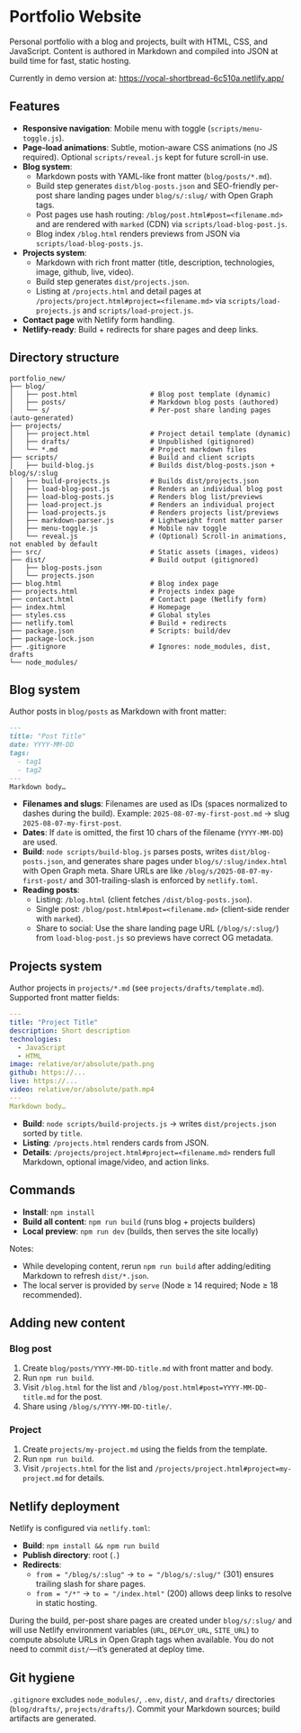 # Portfolio Website

Personal portfolio with a blog and projects, built with HTML, CSS, and JavaScript. Content is authored in Markdown and compiled into JSON at build time for fast, static hosting.

Currently in demo version at: https://vocal-shortbread-6c510a.netlify.app/

## Features

- **Responsive navigation**: Mobile menu with toggle (`scripts/menu-toggle.js`).
- **Page-load animations**: Subtle, motion-aware CSS animations (no JS required). Optional `scripts/reveal.js` kept for future scroll-in use.
- **Blog system**:
  - Markdown posts with YAML-like front matter (`blog/posts/*.md`).
  - Build step generates `dist/blog-posts.json` and SEO-friendly per-post share landing pages under `blog/s/:slug/` with Open Graph tags.
  - Post pages use hash routing: `/blog/post.html#post=<filename.md>` and are rendered with `marked` (CDN) via `scripts/load-blog-post.js`.
  - Blog index `/blog.html` renders previews from JSON via `scripts/load-blog-posts.js`.
- **Projects system**:
  - Markdown with rich front matter (title, description, technologies, image, github, live, video).
  - Build step generates `dist/projects.json`.
  - Listing at `/projects.html` and detail pages at `/projects/project.html#project=<filename.md>` via `scripts/load-projects.js` and `scripts/load-project.js`.
- **Contact page** with Netlify form handling.
- **Netlify-ready**: Build + redirects for share pages and deep links.

## Directory structure

```
portfolio_new/
├── blog/
│   ├── post.html                  # Blog post template (dynamic)
│   ├── posts/                     # Markdown blog posts (authored)
│   └── s/                         # Per-post share landing pages (auto-generated)
├── projects/
│   ├── project.html               # Project detail template (dynamic)
│   ├── drafts/                    # Unpublished (gitignored)
│   └── *.md                       # Project markdown files
├── scripts/                       # Build and client scripts
│   ├── build-blog.js              # Builds dist/blog-posts.json + blog/s/:slug
│   ├── build-projects.js          # Builds dist/projects.json
│   ├── load-blog-post.js          # Renders an individual blog post
│   ├── load-blog-posts.js         # Renders blog list/previews
│   ├── load-project.js            # Renders an individual project
│   ├── load-projects.js           # Renders projects list/previews
│   ├── markdown-parser.js         # Lightweight front matter parser
│   ├── menu-toggle.js             # Mobile nav toggle
│   └── reveal.js                  # (Optional) Scroll-in animations, not enabled by default
├── src/                           # Static assets (images, videos)
├── dist/                          # Build output (gitignored)
│   ├── blog-posts.json
│   └── projects.json
├── blog.html                      # Blog index page
├── projects.html                  # Projects index page
├── contact.html                   # Contact page (Netlify form)
├── index.html                     # Homepage
├── styles.css                     # Global styles
├── netlify.toml                   # Build + redirects
├── package.json                   # Scripts: build/dev
├── package-lock.json
├── .gitignore                     # Ignores: node_modules, dist, drafts
└── node_modules/
```

## Blog system

Author posts in `blog/posts` as Markdown with front matter:

```markdown
---
title: "Post Title"
date: YYYY-MM-DD
tags:
  - tag1
  - tag2
---
Markdown body…
```

- **Filenames and slugs**: Filenames are used as IDs (spaces normalized to dashes during the build). Example: `2025-08-07-my-first-post.md` → slug `2025-08-07-my-first-post`.
- **Dates**: If `date` is omitted, the first 10 chars of the filename (`YYYY-MM-DD`) are used.
- **Build**: `node scripts/build-blog.js` parses posts, writes `dist/blog-posts.json`, and generates share pages under `blog/s/:slug/index.html` with Open Graph meta. Share URLs are like `/blog/s/2025-08-07-my-first-post/` and 301-trailing-slash is enforced by `netlify.toml`.
- **Reading posts**:
  - Listing: `/blog.html` (client fetches `/dist/blog-posts.json`).
  - Single post: `/blog/post.html#post=<filename.md>` (client-side render with `marked`).
  - Share to social: Use the share landing page URL (`/blog/s/:slug/`) from `load-blog-post.js` so previews have correct OG metadata.

## Projects system

Author projects in `projects/*.md` (see `projects/drafts/template.md`). Supported front matter fields:

```yaml
---
title: "Project Title"
description: Short description
technologies:
  - JavaScript
  - HTML
image: relative/or/absolute/path.png
github: https://...
live: https://...
video: relative/or/absolute/path.mp4
---
Markdown body…
```

- **Build**: `node scripts/build-projects.js` → writes `dist/projects.json` sorted by `title`.
- **Listing**: `/projects.html` renders cards from JSON.
- **Details**: `/projects/project.html#project=<filename.md>` renders full Markdown, optional image/video, and action links.

## Commands

- **Install**: `npm install`
- **Build all content**: `npm run build` (runs blog + projects builders)
- **Local preview**: `npm run dev` (builds, then serves the site locally)

Notes:
- While developing content, rerun `npm run build` after adding/editing Markdown to refresh `dist/*.json`.
- The local server is provided by `serve` (Node ≥ 14 required; Node ≥ 18 recommended).

## Adding new content

### Blog post
1. Create `blog/posts/YYYY-MM-DD-title.md` with front matter and body.
2. Run `npm run build`.
3. Visit `/blog.html` for the list and `/blog/post.html#post=YYYY-MM-DD-title.md` for the post.
4. Share using `/blog/s/YYYY-MM-DD-title/`.

### Project
1. Create `projects/my-project.md` using the fields from the template.
2. Run `npm run build`.
3. Visit `/projects.html` for the list and `/projects/project.html#project=my-project.md` for details.


## Netlify deployment

Netlify is configured via `netlify.toml`:

- **Build**: `npm install && npm run build`
- **Publish directory**: root (`.`)
- **Redirects**:
  - `from = "/blog/s/:slug"` → `to = "/blog/s/:slug/"` (301) ensures trailing slash for share pages.
  - `from = "/*"` → `to = "/index.html"` (200) allows deep links to resolve in static hosting.

During the build, per-post share pages are created under `blog/s/:slug/` and will use Netlify environment variables (`URL`, `DEPLOY_URL`, `SITE_URL`) to compute absolute URLs in Open Graph tags when available. You do not need to commit `dist/`—it’s generated at deploy time.


## Git hygiene

`.gitignore` excludes `node_modules/`, `.env`, `dist/`, and `drafts/` directories (`blog/drafts/`, `projects/drafts/`). Commit your Markdown sources; build artifacts are generated.